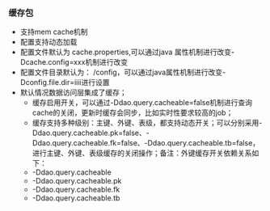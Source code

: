 ### 缓存包

+ 支持mem cache机制
+ 配置支持动态加载
+ 配置文件默认为 cache.properties,可以通过java 属性机制进行改变-Dcache.config=xxx机制进行改变
+ 配置文件目录默认为： /config，可以通过java属性机制进行改变-Dconfig.file.dir=iiii进行设置
+ 默认情况数据访问层集成了缓存；
	+ 缓存启用开关，可以通过-Ddao.query.cacheable=false机制进行查询cache的关闭，更新时缓存会同步，比如实时性要求较高的job；
	+ 缓存支持多种级别：主键、外键、表级，都支持动态开关；可以分别采用-Ddao.query.cacheable.pk=false、-Ddao.query.cacheable.fk=false、-Ddao.query.cacheable.tb=false，进行主键、外键、表级缓存的关闭操作；备注：外键缓存开关依赖关系如下：
	+ -Ddao.query.cacheable
	+ -Ddao.query.cacheable.pk 
	+ -Ddao.query.cacheable.fk
	+ -Ddao.query.cacheable.tb